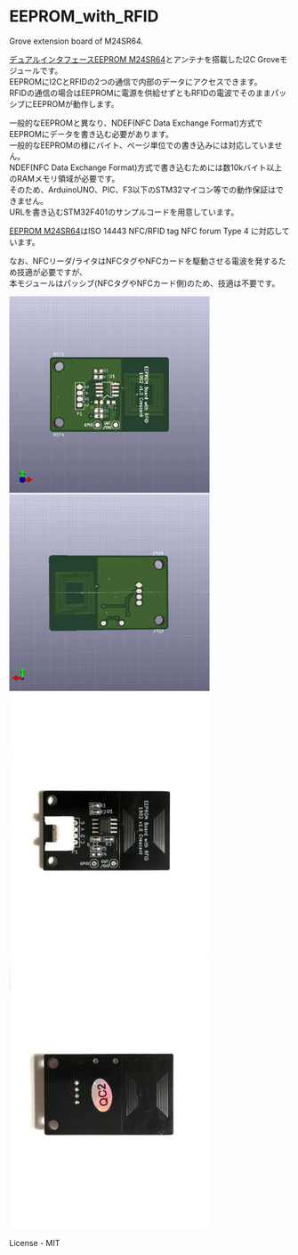 # EEPROM_with_RFID
Grove extension board of M24SR64.

[デュアルインタフェースEEPROM M24SR64][1]とアンテナを搭載したI2C Groveモジュールです。  
EEPROMにI2CとRFIDの2つの通信で内部のデータにアクセスできます。  
RFIDの通信の場合はEEPROMに電源を供給せずともRFIDの電波でそのままパッシブにEEPROMが動作します。  

一般的なEEPROMと異なり、NDEF(NFC Data Exchange Format)方式でEEPROMにデータを書き込む必要があります。  
一般的なEEPROMの様にバイト、ページ単位での書き込みには対応していません。  
NDEF(NFC Data Exchange Format)方式で書き込むためには数10kバイト以上のRAMメモリ領域が必要です。  
そのため、ArduinoUNO、PIC、F3以下のSTM32マイコン等での動作保証はできません。  
URLを書き込むSTM32F401のサンプルコードを用意しています。  

[EEPROM M24SR64][1]はISO 14443 NFC/RFID tag NFC forum Type 4 に対応しています。
  
なお、NFCリーダ/ライタはNFCタグやNFCカードを駆動させる電波を発するため技適が必要ですが、  
本モジュールはパッシブ(NFCタグやNFCカード側)のため、技適は不要です。  

 <img src="https://github.com/meerstern/EEPROM_with_RFID/blob/master/img1.jpg" width="360">
 <img src="https://github.com/meerstern/EEPROM_with_RFID/blob/master/img2.jpg" width="360">
 
  <img src="https://github.com/meerstern/EEPROM_with_RFID/blob/master/photo1.JPG" width="360">
 <img src="https://github.com/meerstern/EEPROM_with_RFID/blob/master/photo2.JPG" width="360">
 
[1]: https://www.st.com/ja/nfc/m24sr64-y.html "*1"

License - MIT

